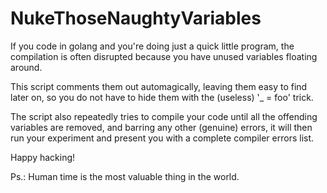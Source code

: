 # NukeThoseNaughtyVariables

If you code in golang and you're doing just a quick little program, the compilation is often disrupted because you have unused variables floating around.


This script comments them out automagically, leaving them easy to find later on, so you do not have to hide them with the (useless) '_ = foo' trick.


The script also repeatedly tries to compile your code until all the offending variables are removed, and barring any other (genuine) errors, it will then run your experiment and present you with a complete compiler errors list.


Happy hacking!


Ps.: Human time is the most valuable thing in the world. 
